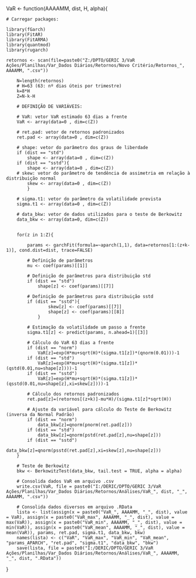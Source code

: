 VaR <- function(AAAAMM, dist, H, alpha){

    # Carregar packages:
    
    library(fGarch)
    library(FitAR)
    library(FitARMA)
    library(quantmod)
    library(rugarch)
    
    retornos <- scan(file=paste0("Z:/DPTO/GERIC 3/VaR Ações/Planilhas/Var_Dados Diários/Retornos/Novo Critério/Retornos_", AAAAMM, ".csv"))
    
        N=length(retornos)
        # H=63 (63: nº dias úteis por trimestre)
        k=8*H
        Z=N-k-H
        
        # DEFINIÇÃO DE VARIÁVEIS:
        
        # VaR: vetor VaR estimado 63 dias a frente
        VaR <- array(data=0 , dim=c(Z))
        
        # ret.pad: vetor de retornos padronizados
        ret.pad <- array(data=0 , dim=c(Z))
        
        # shape: vetor do parâmetro dos graus de liberdade
        if (dist == "std")
            shape <- array(data=0 , dim=c(Z))
        if (dist == "sstd"){
            shape <- array(data=0 , dim=c(Z))
        # skew: vetor do parâmetro de tendência de assimetria em relação à distribuição normal
            skew <- array(data=0 , dim=c(Z))
            }

        # sigma.t1: vetor do parâmetro da volatilidade prevista
        sigma.t1 <- array(data=0 , dim=c(Z))
        
        # data_bkw: vetor de dados utilizados para o teste de Berkowitz
        data_bkw <- array(data=0, dim=c(Z))
        
        
        for(z in 1:Z){
            
            params <- garchFit(formula=~aparch(1,1), data=retornos[1:(z+k-1)], cond.dist=dist, trace=FALSE)

            # Definição de parâmetros
            mu <- coef(params)[[1]]
            
            # Definição de parâmetros para distribuição std
            if (dist == "std")
                shape[z] <- coef(params)[[7]]
            
            # Definição de parâmetros para distribuição sstd
            if (dist == "sstd"){
                    skew[z] <- coef(params)[[7]]
                    shape[z] <- coef(params)[[8]]
                }
            
            # Estimação da volatilidade um passo a frente 
            sigma.t1[z] <- predict(params, n.ahead=1)[[3]]
            
            # Cálculo do VaR 63 dias a frente
            if (dist == "norm")
                VaR[z]=exp(H*mu+sqrt(H)*(sigma.t1[z])*(qnorm(0.01)))-1
            if (dist == "std")
                VaR[z]=exp(H*mu+sqrt(H)*(sigma.t1[z])*(qstd(0.01,nu=shape[z])))-1
            if (dist == "sstd")
                VaR[z]=exp(H*mu+sqrt(H)*(sigma.t1[z])*(qsstd(0.01,nu=shape[z],xi=skew[z])))-1
            
            # Cálculo dos retornos padronizados
            ret.pad[z]=(retornos[(z+k)]-mu*H)/(sigma.t1[z]*sqrt(H))
            
            # Ajuste da variável para cálculo do Teste de Berkowitz (inversa da Normal Padrão)
            if (dist == "norm")
                data_bkw[z]=qnorm(pnorm(ret.pad[z]))
            if (dist == "std")
                data_bkw[z]=qnorm(pstd(ret.pad[z],nu=shape[z]))
            if (dist == "sstd")
                data_bkw[z]=qnorm(psstd(ret.pad[z],xi=skew[z],nu=shape[z]))
        }
        
        # Teste de Berkowitz
        bkw <- BerkowitzTest(data_bkw, tail.test = TRUE, alpha = alpha)
        
        # Consolida dados VaR em arquivo .csv
        write.csv(VaR, file = paste0("I:/DERIC/DPTO/GERIC 3/VaR Ações/Planilhas/Var_Dados Diários/Retornos/Análises/VaR_", dist, "_", AAAAMM, ".csv"))
        
        # Consolida dados diversos em arquivo .RData
        lista <- list(assign(x = paste0("VaR_", AAAAMM, "_", dist), value = VaR), assign(x = paste0("VaR_max", AAAAMM, "_", dist), value = max(VaR)), assign(x = paste0("VaR_min", AAAAMM, "_", dist), value = min(VaR)), assign(x = paste0("VaR_mean", AAAAMM, "_", dist), value = mean(VaR)), params, ret.pad, sigma.t1, data_bkw, bkw)
        names(lista) <- c("VaR", "VaR_max", "VaR_min", "VaR_mean", "params_APARCH", "ret.pad", "sigma.t1", "data_bkw", "bkw")
        save(lista, file = paste0("I:/DERIC/DPTO/GERIC 3/VaR Ações/Planilhas/Var_Dados Diários/Retornos/Análises/VaR_", AAAAMM, "_", dist, ".RData"))
}
